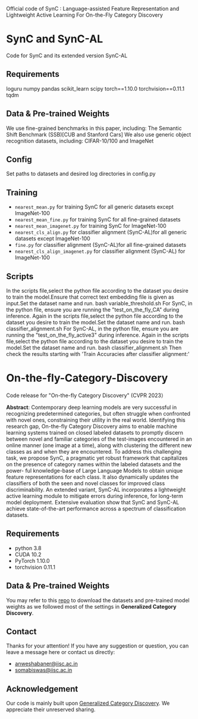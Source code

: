 Official code of SynC : Language-assisted Feature Representation and Lightweight Active Learning For On-the-Fly Category Discovery
# SynC and SynC-AL
Code for SynC and its extended version SynC-AL

## Requirements
loguru
numpy
pandas
scikit_learn
scipy
torch==1.10.0
torchvision==0.11.1
tqdm

## Data & Pre-trained Weights
We use fine-grained benchmarks in this paper, including:
The Semantic Shift Benchmark (SSB)[CUB and Stanford Cars]
We also use generic object recognition datasets, including:
CIFAR-10/100 and ImageNet


## Config
Set paths to datasets and desired log directories in config.py

## Training
- `nearest_mean.py` for training SynC for all  generic datasets except ImageNet-100
- `nearest_mean_fine.py` for training SynC for all fine-grained datasets
- `nearest_mean_imagenet.py` for training SynC for ImageNet-100
- `nearest_cls_align.py` for classifier alignment (SynC-AL)for all generic datasets except ImageNet-100
- `fine.py` for classifier alignment (SynC-AL)for all fine-grained datasets
- `nearest_cls_align_imagenet.py` for classifier alignment (SynC-AL) for ImageNet-100

## Scripts
In the scripts file,select the python file according to the dataset you desire to train the model.Ensure that correct text embedding file is given as input.Set the dataset name and run. 
bash variable_threshold.sh
For SynC, in the python file, ensure you are running the "test_on_the_fly_CA" during inference. Again in the scripts file,select the python file according to the dataset you desire to train the model.Set the dataset name and run. 
bash classifier_alignment.sh
For SynC-AL, in the python file, ensure you are running the "test_on_the_fly_active3" during inference. Again in the scripts file,select the python file according to the dataset you desire to train the model.Set the dataset name and run. 
bash classifier_alignment.sh
Then check the results starting with 'Train Accuracies after classifier alignment:'

# On-the-fly-Category-Discovery
Code release for "On-the-fly Category Discovery" (CVPR 2023）


**Abstract**: Contemporary deep learning models are very successful in recognizing predetermined categories, but often struggle when confronted with novel ones, constraining their utility in
the real world. Identifying this research gap, On-the-fly Category Discovery aims to enable machine learning systems trained on closed labeled datasets to promptly discern between
novel and familiar categories of the test-images encountered in an online manner (one image at a time), along with clustering the different new classes as and when they are encountered.
To address this challenging task, we propose SynC, a pragmatic yet robust framework that capitalizes on the presence of category names within the labeled datasets and the power-
ful knowledge-base of Large Language Models to obtain unique feature representations for each class. It also dynamically updates the classifiers of both the seen and novel classes for
improved class discriminability. An extended variant, SynC-AL incorporates a lightweight active learning module to mitigate errors during inference, for long-term model deployment.
Extensive evaluation show that SynC and SynC-AL achieve state-of-the-art performance across a spectrum of classification datasets.


## Requirements
- python 3.8
- CUDA 10.2
- PyTorch 1.10.0
- torchvision 0.11.1

## Data & Pre-trained Weights
You may refer to this [repo](https://github.com/sgvaze/generalized-category-discovery) to download the datasets and pre-trained model weights as we followed most of the settings in **Generalized Category Discovery**.



## Contact
Thanks for your attention!
If you have any suggestion or question, you can leave a message here or contact us directly:
- anweshabaner@iisc.ac.in
- somabiswas@iisc.ac.in

## Acknowledgement
Our code is mainly built upon [Generalized Category Discovery](https://github.com/sgvaze/generalized-category-discovery). We appreciate their unreserved sharing.
